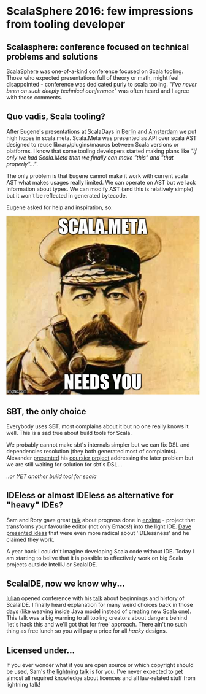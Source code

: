 # ScalaSphere 2016: few impressions from tooling developer

## Scalasphere: conference focused on technical problems and solutions

[ScalaSphere](http://scalasphere.org) was one-of-a-kind conference focused on Scala tooling. Those who expected presentations full of theory or math, might feel disappointed - conference was dedicated purly to scala tooling. "_I've never been on such deeply technical conference_" was often heard and I agree with those comments.


## Quo vadis, Scala tooling?

After Eugene's presentations at ScalaDays in [Berlin](http://scalamacros.org/paperstalks/2014-06-17-EasyMetaprogrammingForEveryone.pdf) and [Amsterdam](https://www.parleys.com/tutorial/state-meta-summer-2015) we put high hopes in scala.meta. Scala.Meta was presented as API over scala AST designed to reuse library/plugins/macros between Scala versions or platforms. I know that some tooling developers started making plans like _"if only we had Scala.Meta then we finally can make "this" and "that properly"..."_.

The only problem is that Eugene cannot make it work with current scala AST what makes usages really limited. We can operate on AST but we lack information about types. We can modify AST (and this is relatively simple) but it won't be reflected in generated bytecode.

Eugene asked for help and inspiration, so:

![alt tag](scala-meta-needs-you.jpg)

## SBT, the only choice

Everybody uses SBT, most complains about it but no one really knows it well. This is a sad true about build tools for Scala.

We probably cannot make sbt's internals simpler but we can fix DSL and dependencies resolution (they both generated most of complaints).
Alexander [presented](http://scalasphere.org/speaker/alexandre-archambault/) his [coursier project](https://github.com/alexarchambault/coursier) addressing the later problem but we are still waiting for solution for sbt's DSL...

_..or YET another build tool for scala_

## IDEless or almost IDEless as alternative for "heavy" IDEs?

Sam and Rory gave great [talk](https://www.youtube.com/watch?v=XqzDDULhPWU) about progress done in [ensime](http://ensime.github.io/) - project that transforms your favourite editor (not only Emacs!) into the light IDE. [Dave presented ideas](https://www.youtube.com/watch?v=N_bM0JRiNC0) that were even more radical about 'IDElessness' and he claimed they work.

A year back I couldn't imagine developing Scala code without IDE. Today I am starting to belive that it is possible to effectively work on big Scala projects outside IntelliJ or ScalaIDE.

## ScalaIDE, now we know why...

[Iulian](http://scalasphere.org/speaker/iulian-dragos/) opened conference with his [talk](https://www.youtube.com/watch?v=74OePFNvy0o) about beginnings and history of ScalaIDE. I finally heard explanation for many weird choices back in those days (like weaving inside Java model instead of creating new Scala one). This talk was a big warning to all tooling creators about dangers behind 'let's hack this and we'll got that for free' approach. There ain't no such thing as free lunch so you will pay a price for all _hacky_ designs.

## Licensed under...

If you ever wonder what if you are open source or which copyright should be used, Sam's [the lightning talk](https://www.youtube.com/watch?v=6pEQ4xT1LMQ) is for you. I've never expected to get almost all required knowledge about licences and all law-related stuff from lightning talk!
